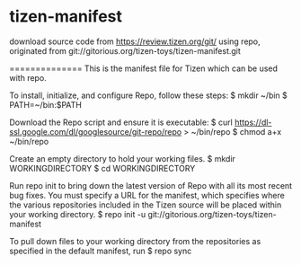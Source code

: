 tizen-manifest
==============

download source code from https://review.tizen.org/git/ using repo, originated from git://gitorious.org/tizen-toys/tizen-manifest.git


==============
This is the manifest file for Tizen which can be used with repo.

To install, initialize, and configure Repo, follow these steps: $ mkdir ~/bin $ PATH=~/bin:$PATH

Download the Repo script and ensure it is executable: $ curl https://dl-ssl.google.com/dl/googlesource/git-repo/repo > ~/bin/repo $ chmod a+x ~/bin/repo

Create an empty directory to hold your working files. $ mkdir WORKINGDIRECTORY $ cd WORKINGDIRECTORY

Run repo init to bring down the latest version of Repo with all its most recent bug fixes. You must specify a URL for the manifest, which specifies where the various repositories included in the Tizen source will be placed within your working directory. $ repo init -u git://gitorious.org/tizen-toys/tizen-manifest

To pull down files to your working directory from the repositories as specified in the default manifest, run $ repo sync
